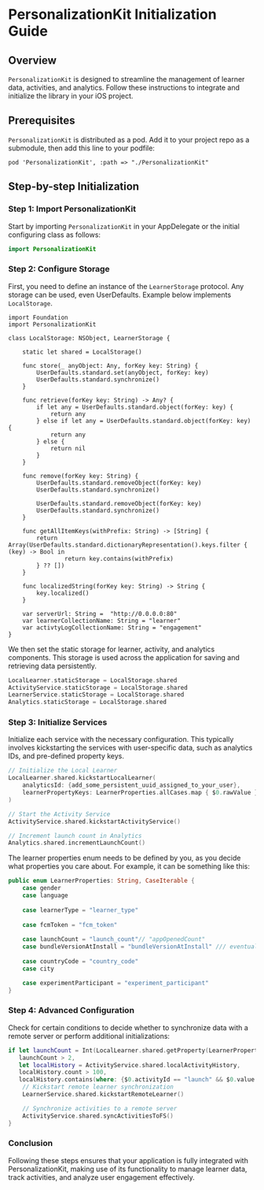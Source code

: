 # PersonalizationKit Initialization Guide

## Overview
`PersonalizationKit` is designed to streamline the management of learner data, activities, and analytics. Follow these instructions to integrate and initialize the library in your iOS project.

## Prerequisites
`PersonalizationKit` is distributed as a pod. Add it to your project repo as a submodule, then add this line to your podfile:

```
pod 'PersonalizationKit', :path => "./PersonalizationKit"
```


## Step-by-step Initialization

### Step 1: Import PersonalizationKit
Start by importing `PersonalizationKit` in your AppDelegate or the initial configuring class as follows:

```swift
import PersonalizationKit
```

### Step 2: Configure Storage

First, you need to define an instance of the `LearnerStorage` protocol. Any storage can be used, even UserDefaults. Example below implements `LocalStorage`.

```
import Foundation
import PersonalizationKit

class LocalStorage: NSObject, LearnerStorage {
    
    static let shared = LocalStorage()
    
    func store(_ anyObject: Any, forKey key: String) {
        UserDefaults.standard.set(anyObject, forKey: key)
        UserDefaults.standard.synchronize()
    }
    
    func retrieve(forKey key: String) -> Any? {
        if let any = UserDefaults.standard.object(forKey: key) {
            return any
        } else if let any = UserDefaults.standard.object(forKey: key) {
            return any
        } else {
            return nil
        }
    }
    
    func remove(forKey key: String) {
        UserDefaults.standard.removeObject(forKey: key)
        UserDefaults.standard.synchronize()
        
        UserDefaults.standard.removeObject(forKey: key)
        UserDefaults.standard.synchronize()
    }
    
    func getAllItemKeys(withPrefix: String) -> [String] {
        return Array(UserDefaults.standard.dictionaryRepresentation().keys.filter { (key) -> Bool in
                return key.contains(withPrefix)
        } ?? [])
    }
    
    func localizedString(forKey key: String) -> String {
        key.localized()
    }
    
    var serverUrl: String =  "http://0.0.0.0:80"
    var learnerCollectionName: String = "learner"
    var activtyLogCollectionName: String = "engagement"
}

```

We then set the static storage for learner, activity, and analytics components. This storage is used across the application for saving and retrieving data persistently.

```swift
LocalLearner.staticStorage = LocalStorage.shared
ActivityService.staticStorage = LocalStorage.shared
LearnerService.staticStorage = LocalStorage.shared
Analytics.staticStorage = LocalStorage.shared
```

### Step 3: Initialize Services
Initialize each service with the necessary configuration. This typically involves kickstarting the services with user-specific data, such as analytics IDs, and pre-defined property keys.

```swift
// Initialize the Local Learner
LocalLearner.shared.kickstartLocalLearner(
    analyticsId: {add_some_persistent_uuid_assigned_to_your_user},
    learnerPropertyKeys: LearnerProperties.allCases.map { $0.rawValue }
)

// Start the Activity Service
ActivityService.shared.kickstartActivityService()

// Increment launch count in Analytics
Analytics.shared.incrementLaunchCount()
```

The learner properties enum needs to be defined by you, as you decide what properties you care about. For example, it can be something like this:
```swift
public enum LearnerProperties: String, CaseIterable {
    case gender
    case language
    
    case learnerType = "learner_type"
    
    case fcmToken = "fcm_token"
    
    case launchCount = "launch_count"// "appOpenedCount"
    case bundleVersionAtInstall = "bundleVersionAtInstall" /// eventually replace with "bundle_version_at_install"
    
    case countryCode = "country_code"
    case city

    case experimentParticipant = "experiment_participant"
}
```

### Step 4: Advanced Configuration
Check for certain conditions to decide whether to synchronize data with a remote server or perform additional initializations:

```swift
if let launchCount = Int(LocalLearner.shared.getProperty(LearnerProperties.launchCount.rawValue)),
   launchCount > 2,
   let localHistory = ActivityService.shared.localActivityHistory,
   localHistory.count > 100,
   localHistory.contains(where: {$0.activityId == "launch" && $0.value == 1 }) {
    // Kickstart remote learner synchronization
    LearnerService.shared.kickstartRemoteLearner()

    // Synchronize activities to a remote server
    ActivityService.shared.syncActivitiesToFS()
}
```

### Conclusion
Following these steps ensures that your application is fully integrated with PersonalizationKit, making use of its functionality to manage learner data, track activities, and analyze user engagement effectively.
